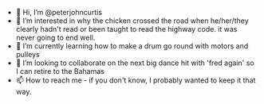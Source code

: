 - 👋 Hi, I’m @peterjohncurtis
- 👀 I’m interested in why the chicken crossed the road when he/her/they clearly hadn't read or been taught to read the highway code.  it was never going to end well.
- 🌱 I’m currently learning how to make a drum go round with motors and pulleys
- 💞️ I’m looking to collaborate on the next big dance hit with 'fred again' so I can retire to the Bahamas
- 📫 How to reach me - if you don't know, I probably wanted to keep it that way.

<!---
peterjohncurtis/peterjohncurtis is a ✨ special ✨ repository because its `README.md` (this file) appears on your GitHub profile.
You can click the Preview link to take a look at your changes.
--->
